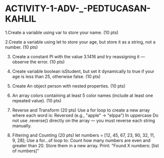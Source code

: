 # ACTIVITY-1-ADV-_-PEDTUCASAN-KAHLIL
1.Create a variable using var to store your name. (10 pts)

2.Create a variable using let to store your age, but store it as a string, not a number. (10 pts)

3. Create a constant PI with the value 3.1416 and try reassigning it — observe the error. (10 pts)

4. Create variable boolean isStudent, but set it dynamically to true if your age is less than 25, otherwise false. (10 pts)

5. Create An object person with nested properties. (10 pts)

6. An array colors containing at least 5 color names (include at least one repeated value). (10 pts)

1. Reverse and Transform (20 pts)
Use a for loop to create a new array where each word is:
Reversed (e.g., "apple" → "elppa")
In uppercase
Do not use .reverse() directly on the array — you must reverse each string manually.
2. Filtering and Counting (20 pts)
let numbers = [12, 45, 67, 23, 90, 32, 11, 9, 28];
Use a for...of loop to:
Count how many numbers are even and greater than 20.
Store them in a new array.
Print:
"Found X numbers: [list of numbers]"
